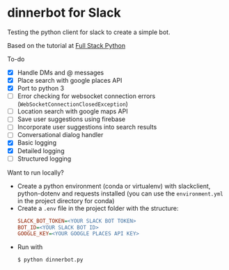 # dinnerbot for Slack

Testing the python client for slack to create a simple bot.

Based on the tutorial at [Full Stack Python](https://www.fullstackpython.com/blog/build-first-slack-bot-python.html)

To-do
- [x] Handle DMs and @ messages
- [x] Place search with google places API
- [x] Port to python 3
- [ ] Error checking for websocket connection errors (`WebSocketConnectionClosedException`)
- [ ] Location search with google maps API
- [ ] Save user suggestions using firebase
- [ ] Incorporate user suggestions into search results
- [ ] Conversational dialog handler
- [x] Basic logging
- [x] Detailed logging
- [ ] Structured logging

Want to run locally?

- Create a python environment (conda or virtualenv) with slackclient, python-dotenv and requests installed (you can use the `environment.yml` in the project directory for conda)
- Create a `.env` file in the project folder with the structure:
    ```Ini
    SLACK_BOT_TOKEN=<YOUR SLACK BOT TOKEN>
    BOT_ID=<YOUR SLACK BOT ID>
    GOOGLE_KEY=<YOUR GOOGLE PLACES API KEY>
    ```
- Run with
    ```Shell
    $ python dinnerbot.py
    ```
